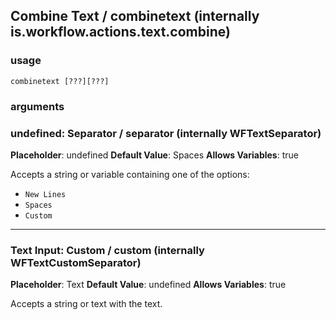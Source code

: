 
## Combine Text / combinetext (internally is.workflow.actions.text.combine)

### usage
`combinetext [???][???]`

### arguments
### undefined: Separator / separator (internally WFTextSeparator)
**Placeholder**: undefined
**Default Value**: Spaces
**Allows Variables**: true


Accepts a string 
or variable
containing one of the options:

- `New Lines`
- `Spaces`
- `Custom`
---
### Text Input: Custom / custom (internally WFTextCustomSeparator)
**Placeholder**: Text
**Default Value**: undefined
**Allows Variables**: true


Accepts a string 
or text
with the text.

